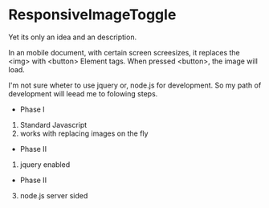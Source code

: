 ResponsiveImageToggle
=====================
Yet its only an idea and an description.

In an mobile document, with certain screen screesizes, it replaces the &lt;img> with
&lt;button> Element tags. When pressed &lt;button>, the image will load.

I'm not sure wheter to use jquery or, node.js for development.
  So my path of development will leead me to folowing steps.
  
  * Phase I
  1. Standard Javascript
  2. works with replacing images on the fly

  * Phase II
  1. jquery enabled
  
  * Phase II
  3. node.js server sided

